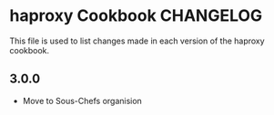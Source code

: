 # haproxy Cookbook CHANGELOG

This file is used to list changes made in each version of the haproxy cookbook.

## 3.0.0

- Move to Sous-Chefs organision
